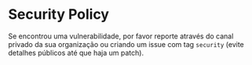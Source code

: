 # Security Policy

Se encontrou uma vulnerabilidade, por favor reporte através do canal privado da sua organização ou criando um issue com tag `security` (evite detalhes públicos até que haja um patch).
